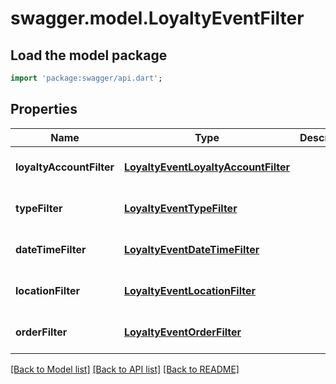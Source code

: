 # swagger.model.LoyaltyEventFilter

## Load the model package
```dart
import 'package:swagger/api.dart';
```

## Properties
Name | Type | Description | Notes
------------ | ------------- | ------------- | -------------
**loyaltyAccountFilter** | [**LoyaltyEventLoyaltyAccountFilter**](LoyaltyEventLoyaltyAccountFilter.md) |  | [optional] [default to null]
**typeFilter** | [**LoyaltyEventTypeFilter**](LoyaltyEventTypeFilter.md) |  | [optional] [default to null]
**dateTimeFilter** | [**LoyaltyEventDateTimeFilter**](LoyaltyEventDateTimeFilter.md) |  | [optional] [default to null]
**locationFilter** | [**LoyaltyEventLocationFilter**](LoyaltyEventLocationFilter.md) |  | [optional] [default to null]
**orderFilter** | [**LoyaltyEventOrderFilter**](LoyaltyEventOrderFilter.md) |  | [optional] [default to null]

[[Back to Model list]](../README.md#documentation-for-models) [[Back to API list]](../README.md#documentation-for-api-endpoints) [[Back to README]](../README.md)


